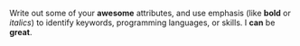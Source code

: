 Write out some of your **awesome** attributes, and use emphasis (like **bold** or _italics_) to identify keywords, programming languages, or skills. 
I **can** be **great**.
